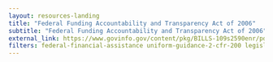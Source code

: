 ```yaml
---
layout: resources-landing
title: "Federal Funding Accountability and Transparency Act of 2006"
subtitle: "Federal Funding Accountability and Transparency Act of 2006" 
external_link: https://www.govinfo.gov/content/pkg/BILLS-109s2590enr/pdf/BILLS-109s2590enr.pdf
filters: federal-financial-assistance uniform-guidance-2-cfr-200 legislation congress 2006
---
```

